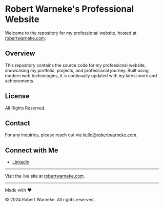 # Robert Warneke's Professional Website

Welcome to the repository for my professional website, hosted at [robertwarneke.com](https://robertwarneke.com).

## Overview
This repository contains the source code for my professional website, showcasing my portfolio, projects, and professional journey. Built using modern web technologies, it is continually updated with my latest work and achievements.

## License
All Rights Reserved.

## Contact
For any inquiries, please reach out via [hello@robertwarneke.com](mailto:hello@robertwarneke.com).

## Connect with Me
- [LinkedIn](https://www.linkedin.com/in/robert-warneke)

---

Visit the live site at [robertwarneke.com](https://robertwarneke.com).

---

Made with ❤️

© 2024 Robert Warneke. All rights reserved.